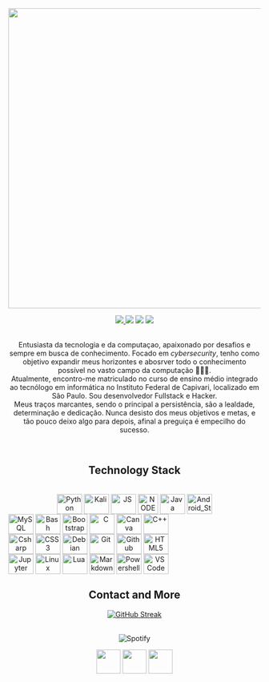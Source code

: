 <img src="https://i.pinimg.com/originals/77/ca/a3/77caa32884d735d439ade45ba37feaf2.gif" widht="600px" height="600px"/>
<p align="center">
  <a href="https://github.com/AnonJV?tab=followers">
    <img src="https://img.shields.io/github/followers/AnonJV?style=flat&color=rgb(0%2C255%2C75)"/>
  </a>
  <img src="https://img.shields.io/github/stars/AnonJV?style=flat&color=rgb(0%2C255%2C75)"/>
  <img src="https://img.shields.io/badge/dedication-100%25-rgb(0%2C255%2C75)?style=flat"/>
  <img src="https://img.shields.io/badge/persistence-100%25-rgb(0%2C255%2C75)?style=flat"/>
  <br/>
  <br/>
</p>


<p align="center">
  Entusiasta da tecnologia e da computaçao, apaixonado por desafios e sempre em busca de conhecimento. Focado em <i>cybersecurity</i>, tenho como objetivo expandir meus horizontes e 
  abosrver todo o conhecimento possível no vasto campo da computação 👨🏾‍💻. 
  <br/>
  Atualmente, encontro-me matriculado no curso de ensino médio integrado ao tecnólogo em informática no Instituto Federal de Capivari, localizado em São Paulo. Sou desenvolvedor     
  Fullstack 
  e Hacker. 
  <br/>
  Meus traços marcantes, sendo o principal a persistência, são a lealdade, determinação e dedicação. Nunca desisto dos meus objetivos e metas, e tão pouco deixo algo para depois, afinal 
  a preguiça é empecilho do sucesso. 
</p>
<br/>

<h2 align="center">Technology Stack</h2>

<div style="display: inline_bloc" align="center"><br>
  <img align="center" alt="Python" height="40" width="50" src="https://cdn.jsdelivr.net/gh/devicons/devicon@latest/icons/python/python-original.svg"/>
  <img align="center" alt="Kali" height="40" width="50" src="https://iconape.com/wp-content/files/aa/353176/svg/353176.svg"/>
  <img align="center" alt="JS" height="40" width="50" src="https://cdn.jsdelivr.net/gh/devicons/devicon/icons/javascript/javascript-original.svg"/>
  <img align="center" alt="NODE" height="40" width="40" src="https://cdn.jsdelivr.net/gh/devicons/devicon/icons/nodejs/nodejs-original.svg"/>
  <img align="center" alt="Java" height="40" width="50" src="https://cdn.jsdelivr.net/gh/devicons/devicon/icons/java/java-original.svg"/>
  <img align="center" alt="Android_Studio" height="40" width="50" src="https://cdn.jsdelivr.net/gh/devicons/devicon/icons/androidstudio/androidstudio-original.svg"/>
</div>
<div style="display: inline-block" align="center">
  <img align="center" alt="MySQL" height="40" width="50" src="https://cdn.jsdelivr.net/gh/devicons/devicon/icons/mysql/mysql-original.svg"/>
  <img align="center" alt="Bash" height="40" width="50" src="https://cdn.jsdelivr.net/gh/devicons/devicon@latest/icons/bash/bash-original.svg"/>
  <img align="center" alt="Bootstrap" height="40" width="50" src="https://cdn.jsdelivr.net/gh/devicons/devicon@latest/icons/bootstrap/bootstrap-original.svg"/>
  <img align="center" alt="C" height="40" width="50" src="https://cdn.jsdelivr.net/gh/devicons/devicon@latest/icons/c/c-original.svg"/>
  <img align="center" alt="Canva" height="40" width="50" src="https://cdn.jsdelivr.net/gh/devicons/devicon@latest/icons/canva/canva-original.svg"/>
  <img align="center" alt="C++" height="40" width="50" src="https://cdn.jsdelivr.net/gh/devicons/devicon@latest/icons/cplusplus/cplusplus-original.svg"/>
</div>
<div style="display: inline-block" align="center">
  <img align="center" alt="Csharp" height="40" width="50" src="https://cdn.jsdelivr.net/gh/devicons/devicon@latest/icons/csharp/csharp-original.svg"/>
  <img align="center" alt="CSS3" height="40" width="50" src="https://cdn.jsdelivr.net/gh/devicons/devicon@latest/icons/css3/css3-original.svg"/>
  <img align="center" alt="Debian" height="40" width="50" src="https://cdn.jsdelivr.net/gh/devicons/devicon@latest/icons/debian/debian-original.svg"/>
  <img align="center" alt="Git" height="40" width="50" src="https://cdn.jsdelivr.net/gh/devicons/devicon@latest/icons/git/git-original.svg"/>
  <img align="center" alt="Github" height="40" width="50" src="https://cdn.jsdelivr.net/gh/devicons/devicon@latest/icons/github/github-original.svg"/>
  <img align="center" alt="HTML5" height="40" width="50" src="https://cdn.jsdelivr.net/gh/devicons/devicon@latest/icons/html5/html5-original.svg"/>
</div>
<div style="display: inline-block" align="center">
  <img align="center" alt="Jupyter" height="40" width="50" src="https://cdn.jsdelivr.net/gh/devicons/devicon@latest/icons/jupyter/jupyter-original-wordmark.svg"/>
  <img align="center" alt="Linux" height="40" width="50" src="https://cdn.jsdelivr.net/gh/devicons/devicon@latest/icons/linux/linux-original.svg"/>
  <img align="center" alt="Lua" height="40" width="50" src="https://cdn.jsdelivr.net/gh/devicons/devicon@latest/icons/lua/lua-plain.svg"/>
  <img align="center" alt="Markdown" height="40" width="50" src="https://cdn.jsdelivr.net/gh/devicons/devicon@latest/icons/markdown/markdown-original.svg"/>
  <img align="center" alt="Powershell" height="40" width="50" src="https://cdn.jsdelivr.net/gh/devicons/devicon@latest/icons/powershell/powershell-original.svg"/>
  <img align="center" alt="VS Code" height="40" width="50" src="https://cdn.jsdelivr.net/gh/devicons/devicon@latest/icons/vscode/vscode-original.svg"/>
</div>
</br>

<h2 align="center">Contact and More</h2>

<div align="center">
<a href="https://git.io/streak-stats"><img src="https://github-readme-streak-stats.herokuapp.com?user=AnonJV&theme=bear&locale=pt_BR&date_format=M%20j%5B%2C%20Y%5D" alt="GitHub Streak"/></a>
</br>
</br>

![Spotify](https://spotify-recently-played-readme.vercel.app/api?user=31u6f7qhd5jazhdnnkd7dsmyzazm&count=3&width=500)

</div>

<p align="center">
<a href="mailto:jeanvieira228@gmail.com" target="blank"><img align="center" src="https://img.icons8.com/fluency/48/gmail-new.png" alt="" height="48" width="48"/></a>
<a href="https://www.instagram.com/jv_camarg/" target="blank"><img align="center" src="https://img.icons8.com/fluency/48/instagram-new.png" alt="" height="48" width="48" /></a>
<a href="https://api.whatsapp.com/send/?phone=5519987315863&text&type=phone_number&app_absent=0" target="blank"><img align="center" src="https://img.icons8.com/fluency/48/whatsapp.png" alt="" height="48" width="48"/></a>
</p>

<!-- https://mir-s3-cdn-cf.behance.net/project_modules/max_1200/81bb4b165684019.640b6038d133e.gif -->
